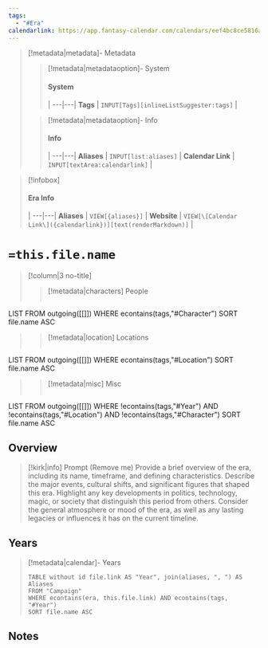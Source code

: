 ```yaml
---
tags:
  - "#Era"
calendarlink: https://app.fantasy-calendar.com/calendars/eef4bc8ce5816a8ef752d35b7e4cfd4d
---
```


> [!metadata|metadata]- Metadata 
>> [!metadata|metadataoption]- System
>> #### System
>>  |
>> ---|---|
> **Tags** | `INPUT[Tags][inlineListSuggester:tags]` |
>
>> [!metadata|metadataoption]- Info
>> #### Info
>>  |
>> ---|---|
>> **Aliases** | `INPUT[list:aliases]` |
>> **Calendar Link** |  `INPUT[textArea:calendarlink]` |

> [!infobox]
> #### Era Info
>  |
> ---|---|
> **Aliases** | `VIEW[{aliases}]` |
> **Website** | `VIEW[\[Calendar Link\]({calendarlink})][text(renderMarkdown)]` |

# `=this.file.name`

> [!column|3 no-title]
>> [!metadata|characters] People
>> ```dataview
LIST
FROM outgoing([[]])
WHERE econtains(tags,"#Character")
SORT file.name ASC
>
>> [!metadata|location] Locations
>>  ```dataview
LIST
FROM outgoing([[]])
WHERE econtains(tags,"#Location")
SORT file.name ASC
>
>> [!metadata|misc] Misc
>>  ```dataview
LIST
FROM outgoing([[]])
WHERE !econtains(tags,"#Year") AND !econtains(tags,"#Location") AND !econtains(tags,"#Character")
SORT file.name ASC

## Overview

> [!kirk|info] Prompt (Remove me)
Provide a brief overview of the era, including its name, timeframe, and defining characteristics. Describe the major events, cultural shifts, and significant figures that shaped this era. Highlight any key developments in politics, technology, magic, or society that distinguish this period from others. Consider the general atmosphere or mood of the era, as well as any lasting legacies or influences it has on the current timeline.

## Years

> [!metadata|calendar]- Years
> ```dataview
> TABLE without id file.link AS "Year", join(aliases, ", ") AS Aliases
> FROM "Campaign"
> WHERE econtains(era, this.file.link) AND econtains(tags, "#Year")
> SORT file.name ASC

## Notes


